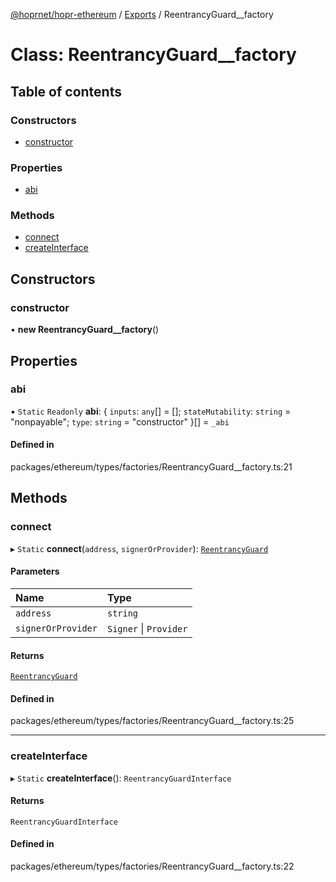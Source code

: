 [@hoprnet/hopr-ethereum](../README.md) / [Exports](../modules.md) / ReentrancyGuard\_\_factory

# Class: ReentrancyGuard\_\_factory

## Table of contents

### Constructors

- [constructor](ReentrancyGuard__factory.md#constructor)

### Properties

- [abi](ReentrancyGuard__factory.md#abi)

### Methods

- [connect](ReentrancyGuard__factory.md#connect)
- [createInterface](ReentrancyGuard__factory.md#createinterface)

## Constructors

### constructor

• **new ReentrancyGuard__factory**()

## Properties

### abi

▪ `Static` `Readonly` **abi**: { `inputs`: `any`[] = []; `stateMutability`: `string` = "nonpayable"; `type`: `string` = "constructor" }[] = `_abi`

#### Defined in

packages/ethereum/types/factories/ReentrancyGuard__factory.ts:21

## Methods

### connect

▸ `Static` **connect**(`address`, `signerOrProvider`): [`ReentrancyGuard`](ReentrancyGuard.md)

#### Parameters

| Name | Type |
| :------ | :------ |
| `address` | `string` |
| `signerOrProvider` | `Signer` \| `Provider` |

#### Returns

[`ReentrancyGuard`](ReentrancyGuard.md)

#### Defined in

packages/ethereum/types/factories/ReentrancyGuard__factory.ts:25

___

### createInterface

▸ `Static` **createInterface**(): `ReentrancyGuardInterface`

#### Returns

`ReentrancyGuardInterface`

#### Defined in

packages/ethereum/types/factories/ReentrancyGuard__factory.ts:22
